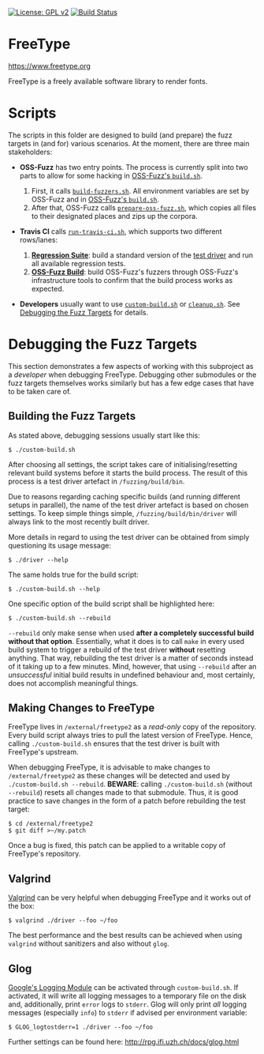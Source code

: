 [![License: GPL v2](https://img.shields.io/badge/License-GPL%20v2-blue.svg)](https://www.gnu.org/licenses/old-licenses/gpl-2.0.en.html)
[![Build Status](https://travis-ci.org/freetype/freetype2-testing.svg?branch=master)](https://travis-ci.org/freetype/freetype2-testing)

# FreeType

https://www.freetype.org

FreeType is a freely available software library to render fonts.

# Scripts

The scripts in this folder are designed to build (and prepare) the fuzz
targets in (and for) various scenarios.  At the moment, there are three main
stakeholders:

- **OSS-Fuzz** has two entry points.  The process is currently split into two
  parts to allow for some hacking in [OSS-Fuzz's
  `build.sh`](https://github.com/google/oss-fuzz/blob/master/projects/freetype2/build.sh).
    1. First, it calls [`build-fuzzers.sh`](build-fuzzers.sh).  All
       environment variables are set by OSS-Fuzz and in [OSS-Fuzz's
       `build.sh`](https://github.com/google/oss-fuzz/blob/master/projects/freetype2/build.sh).
    2. After that, OSS-Fuzz calls
       [`prepare-oss-fuzz.sh`](prepare-oss-fuzz.sh), which copies all files to
       their designated places and zips up the corpora.
              
- **Travis CI**  calls [`run-travis-ci.sh`](run-travis-ci.sh), which supports
  two different rows/lanes:
    1. [**Regression Suite**](travis-ci/regression-suite.sh):  build a
       standard version of the [test driver](/fuzzing/src/driver) and run all
       available regression tests.
    2. [**OSS-Fuzz Build**](travis-ci/oss-fuzz-build.sh):  build OSS-Fuzz's
       fuzzers through OSS-Fuzz's infrastructure tools to confirm that the
       build process works as expected.

- **Developers** usually want to use [`custom-build.sh`](custom-build.sh) or
  [`cleanup.sh`](cleanup.sh).  See [Debugging the Fuzz
  Targets](#debugging-the-fuzz-targets) for details.

# Debugging the Fuzz Targets

This section demonstrates a few aspects of working with this subproject as a
*developer* when debugging FreeType.  Debugging other submodules or the fuzz
targets themselves works similarly but has a few edge cases that have to be
taken care of.

## Building the Fuzz Targets

As stated above, debugging sessions usually start like this:

```
$ ./custom-build.sh
```

After choosing all settings, the script takes care of initialising/resetting
relevant build systems before it starts the build process.  The result of this
process is a test driver artefact in `/fuzzing/build/bin`.

Due to reasons regarding caching specific builds (and running different setups
in parallel), the name of the test driver artefact is based on chosen
settings.  To keep simple things simple, `/fuzzing/build/bin/driver` will
always link to the most recently built driver.

More details in regard to using the test driver can be obtained from simply
questioning its usage message:

```
$ ./driver --help
```

The same holds true for the build script:

```
$ ./custom-build.sh --help
```

One specific option of the build script shall be highlighted here:

```
$ ./custom-build.sh --rebuild
```

`--rebuild` only make sense when used **after a completely successful build
without that option**.  Essentially, what it does is to call `make` in every
used build system to trigger a rebuild of the test driver **without**
resetting anything.  That way, rebuilding the test driver is a matter of
seconds instead of it taking up to a few minutes.  Mind, however, that using
`--rebuild` after an *unsuccessful* initial build results in undefined
behaviour and, most certainly, does not accomplish meaningful things.

## Making Changes to FreeType

FreeType lives in `/external/freetype2` as a *read-only* copy of the
repository.  Every build script always tries to pull the latest version of
FreeType.  Hence, calling `./custom-build.sh` ensures that the test driver is
built with FreeType's upstream.

When debugging FreeType, it is advisable to make changes to
`/external/freetype2` as these changes will be detected and used by
`./custom-build.sh --rebuild`.  **BEWARE**: calling `./custom-build.sh`
(without `--rebuild`) resets all changes made to that submodule.  Thus, it is
good practice to save changes in the form of a patch before rebuilding the
test target:

```
$ cd /external/freetype2
$ git diff >~/my.patch
```

Once a bug is fixed, this patch can be applied to a writable copy of
FreeType's repository.

## Valgrind

[Valgrind](http://valgrind.org) can be very helpful when debugging FreeType
and it works out of the box:

```
$ valgrind ./driver --foo ~/foo
```

The best performance and the best results can be achieved when using
`valgrind` without sanitizers and also without `glog`.

## Glog

[Google's Logging Module](https://github.com/google/glog) can be activated
through `custom-build.sh`.  If activated, it will write all logging messages
to a temporary file on the disk and, additionally, print `error` logs to
`stderr`.  Glog will only print *all* logging messages (especially `info`) to
`stderr` if advised per environment variable:

```
$ GLOG_logtostderr=1 ./driver --foo ~/foo
```

Further settings can be found here: http://rpg.ifi.uzh.ch/docs/glog.html
